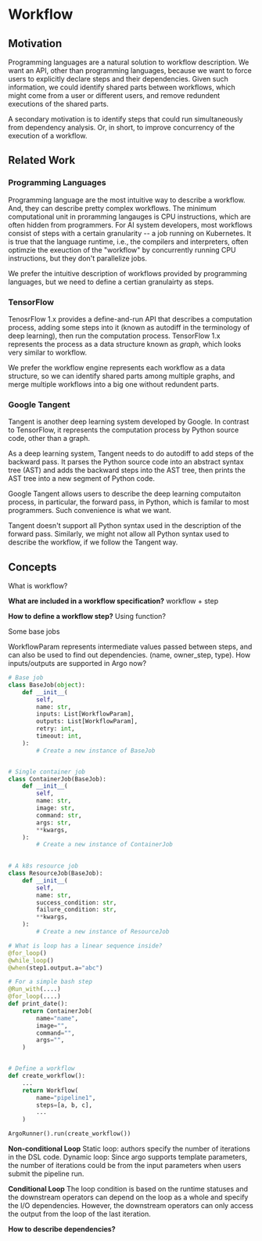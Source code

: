 # Workflow

## Motivation

Programming languages are a natural solution to workflow description. We want an API, other than programming languages, because we want to force users to explicitly declare steps and their dependencies. Given such information, we could identify shared parts between workflows, which might come from a user or different users, and remove redundent executions of the shared parts.

A secondary motivation is to identify steps that could run simultaneously from dependency analysis. Or, in short, to improve concurrency of the execution of a workflow.

## Related Work

### Programming Languages

Programming language are the most intuitive way to describe a workflow. And, they can describe pretty complex workflows. The minimum computational unit in proramming langauges is CPU instructions, which are often hidden from programmers.  For AI system developers, most workflows consist of steps with a certain granularity -- a job running on Kubernetes.  It is true that the language runtime, i.e., the compilers and interpreters, often optimzie the exeuction of the "workflow" by concurrently running CPU instructions, but they don't parallelize jobs.

We prefer the intuitive description of workflows provided by programming languages, but we need to define a certian granulairty as steps.

### TensorFlow

TenosrFlow 1.x provides a define-and-run API that describes a computation process, adding some steps into it (known as autodiff in the terminology of deep learning), then run the computation process.  TensorFlow 1.x represents the process as a data structure known as *graph*, which looks very similar to workflow.

We prefer the workflow engine represents each workflow as a data structure, so we can identify shared parts among multiple graphs, and merge multiple workflows into a big one without redundent parts.

### Google Tangent

Tangent is another deep learning system developed by Google. In contrast to TensorFlow, it represents the computation process by Python source code, other than a graph.

As a deep learning system, Tangent needs to do autodiff to add steps of the backward pass.  It parses the Python source code into an abstract syntax tree (AST) and adds the backward steps into the AST tree, then prints the AST tree into a new segment of Python code.

Google Tangent allows users to describe the deep learning computaiton process, in particular, the forward pass, in Python, which is familar to most programmers.  Such convenience is what we want.

Tangent doesn't support all Python syntax used in the description of the forward pass. Similarly, we might not allow all Python syntax used to describe the workflow, if we follow the Tangent way.

## Concepts




What is workflow?

**What are included in a workflow specification?**
workflow + step

**How to define a workflow step?**
Using function?

Some base jobs

WorkflowParam represents intermediate values passed between steps, and can also be used to find out dependencies. (name, owner_step, type).
How inputs/outputs are supported in Argo now?

```python
# Base job
class BaseJob(object):
    def __init__(
        self,
        name: str,
        inputs: List[WorkflowParam],
        outputs: List[WorkflowParam],
        retry: int,
        timeout: int,
    ):
    	# Create a new instance of BaseJob


# Single container job
class ContainerJob(BaseJob):
    def __init__(
        self,
        name: str,
        image: str,
        command: str,
        args: str,
        **kwargs,
    ):
    	# Create a new instance of ContainerJob
        

# A k8s resource job
class ResourceJob(BaseJob):
    def __init__(
        self,
        name: str,
        success_condition: str,
        failure_condition: str,
        **kwargs,
    ):
        # Create a new instance of ResourceJob

```

```python
# What is loop has a linear sequence inside?
@for_loop()
@while_loop()
@when(step1.output.a="abc")

# For a simple bash step
@Run_with(....)
@for_loop(....)
def print_date():
    return ContainerJob(
        name="name",
        image="",
        command="",
        args="",
    )


# Define a workflow
def create_workflow():
    ...
    return Workflow(
        name="pipeline1",
        steps=[a, b, c],
        ...
    )

ArgoRunner().run(create_workflow())
```


**Non-conditional Loop**
	Static loop: authors specify the number of iterations in the DSL code.
	Dynamic loop: Since argo supports template parameters, the number of iterations could be from the input parameters when users submit the pipeline run.

**Conditional Loop**
The loop condition is based on the runtime statuses and the downstream operators can depend on the loop as a whole and specify the I/O dependencies. However, the downstream operators can only access the output from the loop of the last iteration. 


**How to describe dependencies?**
